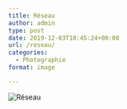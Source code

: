 ```yaml
---
title: Réseau
author: admin
type: post
date: 2019-12-03T18:45:24+00:00
url: /reseau/
categories:
  - Photographie
format: image

---
```

![Réseau](./img_0175.jpg)
